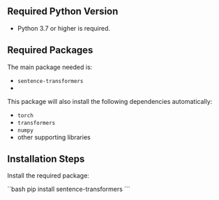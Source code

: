 ## Required Python Version
* Python 3.7 or higher is required.

## Required Packages
The main package needed is:
* `sentence-transformers`
* 
This package will also install the following dependencies automatically:
* `torch`
* `transformers`
* `numpy`
* other supporting libraries

## Installation Steps
Install the required package:

``bash pip install sentence-transformers ```
 
